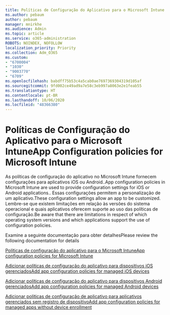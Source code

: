 ```yaml
---
title: Políticas de Configuração do Aplicativo para o Microsoft Intune
ms.author: pebaum
author: pebaum
manager: mnirkhe
ms.audience: Admin
ms.topic: article
ms.service: o365-administration
ROBOTS: NOINDEX, NOFOLLOW
localization_priority: Priority
ms.collection: Adm_O365
ms.custom:
- "6700004"
- "1030"
- "9003770"
- "6709"
ms.openlocfilehash: babdff75b53c4a5cab0ae7697369304319d105af
ms.sourcegitcommit: 9fd002ce49ad9a7e58c3eb997a8063e2e1feab55
ms.translationtype: HT
ms.contentlocale: pt-BR
ms.lasthandoff: 10/06/2020
ms.locfileid: "48366380"
---
```

# <a name="app-configuration-policies-for-microsoft-intune"></a><span data-ttu-id="7af3f-102">Políticas de Configuração do Aplicativo para o Microsoft Intune</span><span class="sxs-lookup"><span data-stu-id="7af3f-102">App Configuration policies for Microsoft Intune</span></span>

<span data-ttu-id="7af3f-103">As políticas de configuração do aplicativo no Microsoft Intune fornecem configurações para aplicativos iOS ou Android..</span><span class="sxs-lookup"><span data-stu-id="7af3f-103">App configuration policies in Microsoft Intune are used to provide configuration settings for iOS or Android applications..</span></span> <span data-ttu-id="7af3f-104">Essas configurações permitem a personalização de um aplicativo.</span><span class="sxs-lookup"><span data-stu-id="7af3f-104">These configuration settings allow an app to be customized.</span></span> <span data-ttu-id="7af3f-105">Lembre-se que existem limitações em relação às versões do sistema operacional e quais aplicativos oferecem suporte ao uso das políticas de configuração.</span><span class="sxs-lookup"><span data-stu-id="7af3f-105">Be aware that there are limitations in respect of which operating system versions and which applications support the use of configuration policies.</span></span>

<span data-ttu-id="7af3f-106">Examine a seguinte documentação para obter detalhes</span><span class="sxs-lookup"><span data-stu-id="7af3f-106">Please review the following documentation for details</span></span>

[<span data-ttu-id="7af3f-107">Políticas de configuração do aplicativo para o Microsoft Intune</span><span class="sxs-lookup"><span data-stu-id="7af3f-107">App configuration policies for Microsoft Intune</span></span>](https://docs.microsoft.com/intune/app-configuration-policies-overview)  

[<span data-ttu-id="7af3f-108">Adicionar políticas de configuração do aplicativo para dispositivos iOS gerenciados</span><span class="sxs-lookup"><span data-stu-id="7af3f-108">Add app configuration policies for managed iOS devices</span></span>](https://docs.microsoft.com/intune/app-configuration-policies-use-ios)  

[<span data-ttu-id="7af3f-109">Adicionar políticas de configuração do aplicativo para dispositivos Android gerenciados</span><span class="sxs-lookup"><span data-stu-id="7af3f-109">Add app configuration policies for managed Android devices</span></span>](https://docs.microsoft.com/intune/app-configuration-policies-use-android)

[<span data-ttu-id="7af3f-110">Adicionar políticas de configuração de aplicativo para aplicativos gerenciados sem registro de dispositivo</span><span class="sxs-lookup"><span data-stu-id="7af3f-110">Add app configuration policies for managed apps without device enrollment</span></span>](https://docs.microsoft.com/intune/app-configuration-policies-managed-app)
